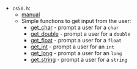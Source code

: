 - `cs50.h`: 
	- [manual](https://manual.cs50.io/)
	- Simple functions to get input from the user:
		- [get_char](https://manual.cs50.io/3/get_char) - prompt a user for a `char`
		- [get_double](https://manual.cs50.io/3/get_double) - prompt a user for a `double`
		- [get_float](https://manual.cs50.io/3/get_float) - prompt a user for a `float`
		- [get_int](https://manual.cs50.io/3/get_int) - prompt a user for an `int`
		- [get_long](https://manual.cs50.io/3/get_long) - prompt a user for an `long`
		- [get_string](https://manual.cs50.io/3/get_string) - prompt a user for a `string`
		
